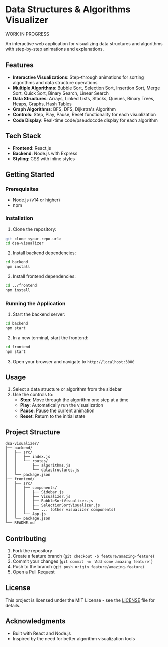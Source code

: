 # Data Structures & Algorithms Visualizer

WORK IN PROGRESS

An interactive web application for visualizing data structures and algorithms with step-by-step animations and explanations.

## Features

- **Interactive Visualizations**: Step-through animations for sorting algorithms and data structure operations
- **Multiple Algorithms**: Bubble Sort, Selection Sort, Insertion Sort, Merge Sort, Quick Sort, Binary Search, Linear Search
- **Data Structures**: Arrays, Linked Lists, Stacks, Queues, Binary Trees, Heaps, Graphs, Hash Tables
- **Graph Algorithms**: BFS, DFS, Dijkstra's Algorithm
- **Controls**: Step, Play, Pause, Reset functionality for each visualization
- **Code Display**: Real-time code/pseudocode display for each algorithm

## Tech Stack

- **Frontend**: React.js
- **Backend**: Node.js with Express
- **Styling**: CSS with inline styles

## Getting Started

### Prerequisites

- Node.js (v14 or higher)
- npm

### Installation

1. Clone the repository:
```bash
git clone <your-repo-url>
cd dsa-visualizer
```

2. Install backend dependencies:
```bash
cd backend
npm install
```

3. Install frontend dependencies:
```bash
cd ../frontend
npm install
```

### Running the Application

1. Start the backend server:
```bash
cd backend
npm start
```

2. In a new terminal, start the frontend:
```bash
cd frontend
npm start
```

3. Open your browser and navigate to `http://localhost:3000`

## Usage

1. Select a data structure or algorithm from the sidebar
2. Use the controls to:
   - **Step**: Move through the algorithm one step at a time
   - **Play**: Automatically run the visualization
   - **Pause**: Pause the current animation
   - **Reset**: Return to the initial state

## Project Structure

```
dsa-visualizer/
├── backend/
│   ├── src/
│   │   ├── index.js
│   │   └── routes/
│   │       ├── algorithms.js
│   │       └── datastructures.js
│   └── package.json
├── frontend/
│   ├── src/
│   │   ├── components/
│   │   │   ├── Sidebar.js
│   │   │   ├── Visualizer.js
│   │   │   ├── BubbleSortVisualizer.js
│   │   │   ├── SelectionSortVisualizer.js
│   │   │   └── ... (other visualizer components)
│   │   └── App.js
│   └── package.json
└── README.md
```

## Contributing

1. Fork the repository
2. Create a feature branch (`git checkout -b feature/amazing-feature`)
3. Commit your changes (`git commit -m 'Add some amazing feature'`)
4. Push to the branch (`git push origin feature/amazing-feature`)
5. Open a Pull Request

## License

This project is licensed under the MIT License - see the [LICENSE](LICENSE) file for details.

## Acknowledgments

- Built with React and Node.js
- Inspired by the need for better algorithm visualization tools 
